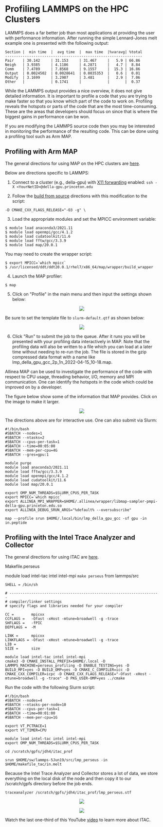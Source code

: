 # Profiling LAMMPS on the HPC Clusters

LAMMPS does a far better job than most applications at providing the user with performance information.
After running the simple Lennard-Jones melt example one is presented with the following
output:

```
Section |  min time  |  avg time  |  max time  |%varavg| %total
---------------------------------------------------------------
Pair    | 30.142     | 31.153     | 31.467     |   5.9 | 66.86
Neigh   | 3.9385     | 4.1186     | 4.2871     |   4.7 |  8.84
Comm    | 7.4789     | 7.8568     | 9.1557     |  15.3 | 16.86
Output  | 0.0024502  | 0.0028641  | 0.0035353  |   0.6 |  0.01
Modify  | 3.1699     | 3.2907     | 3.481      |   2.9 |  7.06
Other   |            | 0.1741     |            |       |  0.37
```

While the LAMMPS output provides a nice overview, it does not give detailed information.
It is important to profile a code that you are trying to make faster so that you know
which part of the code to work on.
Profiling reveals the hotspots or parts of the code that are the most time-consuming.
These are the areas that developers should focus on since that is where the biggest
gains in performance can be won.

If you are modifying the LAMMPS source code then you may be interested in monitoring the
performance of the resulting code. This can be done using a profiling tool such as Arm MAP.

## Profiling with Arm MAP

The general directions for using MAP on the HPC clusters are [here](https://researchcomputing.princeton.edu/support/knowledge-base/map).

Below are directions specific to LAMMPS:

1. Connect to a cluster (e.g., della-gpu) with [X11 forwarding](https://researchcomputing.princeton.edu/support/knowledge-base/gui-applications) enabled: `ssh -X <YourNetID>@della-gpu.princeton.edu`

2. Follow the [build from source](https://github.com/PrincetonUniversity/install_lammps/blob/master/01_installing/ins/della/scripts.md#della-gpu) directions with this modification to the script:

```
-D CMAKE_CXX_FLAGS_RELEASE="-O3 -g" \
```

3. Load the appropriate modules and set the MPICC environment variable:

```
$ module load anaconda3/2021.11
$ module load openmpi/gcc/4.1.2
$ module load cudatoolkit/11.6
$ module load fftw/gcc/3.3.9
$ module load map/20.0.1
```

You may need to create the wrapper script:

```
$ export MPICC=`which mpicc`
$ /usr/licensed/ddt/ddt20.0.1/rhel7/x86_64/map/wrapper/build_wrapper
```

4. Launch the MAP profiler:

```
$ map
```

5. Click on "Profile" in the main menu and then input the settings shown below:

<p align="center">
<img src="map_lammps_april2022_settings.png">
</p>

Be sure to set the template file to `slurm-default.qtf` as shown below:

<p align="center">
<img src="submission_template_file.png">
</p>

6. Click "Run" to submit the job to the queue. After it runs you will be presented with your profiling data interactively in MAP. Note that the profiling data will also be written to a file which you can load at a later time without needing to re-run the job. The file is stored in the gzip compressed data format with a name like lmp_della_gpu_gcc_2p_1n_2022-04-15_10-18.map.

Allinea MAP can be used to investigate the performance of the code with respect to CPU usage, threading behavior, I/O, memory and MPI communication. One can identify the hotspots in the code which could be improved on by a developer.

The figure below show some of the information that MAP provides. Click on the image to make it larger.

<p align="center">
<img src="map_lammps_april2022.png">
</p>

The directions above are for interactive use. One can also submit via Slurm:

```
#!/bin/bash
#SBATCH --nodes=1
#SBATCH --ntasks=2
#SBATCH --cpus-per-task=1
#SBATCH --time=00:05:00
#SBATCH --mem-per-cpu=4G
#SBATCH --gres=gpu:1

module purge
module load anaconda3/2021.11
module load fftw/gcc/3.3.9
module load openmpi/gcc/4.1.2
module load cudatoolkit/11.6
module load map/20.0.1

export OMP_NUM_THREADS=$SLURM_CPUS_PER_TASK
export MPICC=`which mpicc`
export ALLINEA_MPI_WRAPPER=$HOME/.allinea/wrapper/libmap-sampler-pmpi-della-gpu.princeton.edu.so
export ALLINEA_DEBUG_SRUN_ARGS="%default% --oversubscribe"

map --profile srun $HOME/.local/bin/lmp_della_gpu_gcc -sf gpu -in in.peptide
```

## Profiling with the Intel Trace Analyzer and Collector

The general directions for using ITAC are [here](https://researchcomputing.princeton.edu/faq/using-intel-trace-analyze).

Makefile.perseus

module load intel-tac intel intel-mpi
`make perseus` from lammps/src

```
SHELL = /bin/sh

# ---------------------------------------------------------------------
# compiler/linker settings
# specify flags and libraries needed for your compiler

CC =		mpicxx
CCFLAGS =	-Ofast -xHost -mtune=broadwell -g -trace
SHFLAGS =	-fPIC
DEPFLAGS =	-M

LINK =		mpicxx
LINKFLAGS =	-Ofast -xHost -mtune=broadwell -g -trace
LIB = 
SIZE =		size
```


```
module load intel-tac intel intel-mpi
cmake3 -D CMAKE_INSTALL_PREFIX=$HOME/.local -D LAMMPS_MACHINE=perseus_profiling -D ENABLE_TESTING=yes -D BUILD_MPI=yes -D BUILD_OMP=yes -D CMAKE_C_COMPILER=icc -D CMAKE_CXX_COMPILER=icpc -D CMAKE_CXX_FLAGS_RELEASE="-Ofast -xHost -mtune=broadwell -g -trace" -D PKG_USER-OMP=yes ../cmake
```

Run the code with the following Slurm script:

```
#!/bin/bash
#SBATCH --nodes=4
#SBATCH --ntasks-per-node=10
#SBATCH --cpus-per-task=1
#SBATCH --time=00:01:00
#SBATCH --mem-per-cpu=1G

export VT_PCTRACE=1
export VT_TIMER=CPU

module load intel-tac intel intel-mpi
export OMP_NUM_THREADS=$SLURM_CPUS_PER_TASK

cd /scratch/gpfs/jdh4/itac_prof

srun $HOME/sw/lammps-5Jun19/src/lmp_perseus -in $HOME/makefile_tac/in.melt
```

Because the Intel Trace Analyzer and Collector stores a lot of data, we store everything
on the local disk of the node and then copy it to our /scratch/gpfs directory before
the job ends.

`traceanalyzer /scratch/gpfs/jdh4/itac_prof/lmp_perseus.stf`

<p align="center">
<img src="itac_summary.png">
</p>

<p align="center">
<img src="itac_volume.png">
</p>

Watch the last one-third of this YouTube [video](https://www.youtube.com/watch?v=lQcTxVygROw) to learn more about ITAC.
